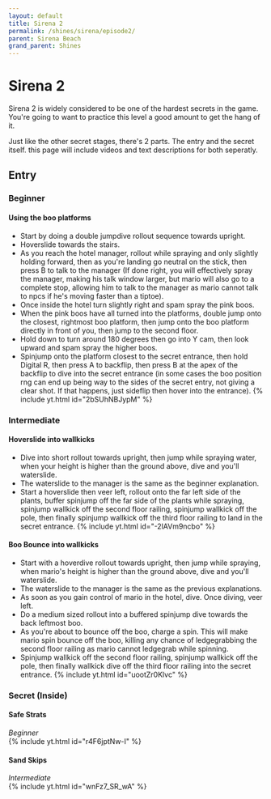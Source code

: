 ```yaml
---
layout: default 
title: Sirena 2
permalink: /shines/sirena/episode2/
parent: Sirena Beach
grand_parent: Shines
---
```

# **Sirena 2**  

Sirena 2 is widely considered to be one of the hardest secrets in the game. You're going to want to practice this level a good amount to get the hang of it.

Just like the other secret stages, there's 2 parts. The entry and the secret itself. this page will include videos and text descriptions for both seperatly.

## Entry

### Beginner
#### Using the boo platforms
- Start by doing a double jumpdive rollout sequence towards upright.
- Hoverslide towards the stairs.
- As you reach the hotel manager, rollout while spraying and only slightly holding forward, then as you're landing go neutral on the stick, then press B to talk to the manager (If done right, you will effectively spray the manager, making his talk window larger, but mario will also go to a complete stop, allowing him to talk to the manager as mario cannot talk to npcs if he's moving faster than a tiptoe).
- Once inside the hotel turn slightly right and spam spray the pink boos. 
- When the pink boos have all turned into the platforms, double jump onto the closest, rightmost boo platform, then jump onto the boo platform directly in front of you, then jump to the second floor.
- Hold down to turn around 180 degrees then go into Y cam, then look upward and spam spray the higher boos. 
- Spinjump onto the platform closest to the secret entrance, then hold Digital R, then press A to backflip, then press B at the apex of the backflip to dive into the secret entrance (in some cases the boo position rng can end up being way to the sides of the secret entry, not giving a clear shot. If that happens, just sideflip then hover into the entrance).
{% include yt.html id="2bSUhNBJypM" %}

### Intermediate
#### Hoverslide into wallkicks
- Dive into short rollout towards upright, then jump while spraying water, when your height is higher than the ground above, dive and you'll waterslide.
- The waterslide to the manager is the same as the beginner explanation.
- Start a hoverslide then veer left, rollout onto the far left side of the plants, buffer spinjump off the far side of the plants while spraying, spinjump wallkick off the second floor railing, spinjump wallkick off the pole, then finally spinjump wallkick off the third floor railing to land in the secret entrance.
{% include yt.html id="-2lAVm9ncbo" %}

#### Boo Bounce into wallkicks
- Start with a hoverdive rollout towards upright, then jump while spraying, when mario's height is higher than the ground above, dive and you'll waterslide.
- The waterslide to the manager is the same as the previous explanations.
- As soon as you gain control of mario in the hotel, dive. Once diving, veer left.
- Do a medium sized rollout into a buffered spinjump dive towards the back leftmost boo.
- As you're about to bounce off the boo, charge a spin. This will make mario spin bounce off the boo, killing any chance of ledgegrabbing the second floor railing as mario cannot ledgegrab while spinning.
- Spinjump wallkick off the second floor railing, spinjump wallkick off the pole, then finally wallkick dive off the third floor railing into the secret entrance.
{% include yt.html id="uootZr0Klvc" %}

### **Secret (Inside)**  
#### Safe Strats 
*Beginner*  
{% include yt.html id="r4F6jptNw-I" %}  

#### Sand Skips
*Intermediate*  
{% include yt.html id="wnFz7_SR_wA" %}  
